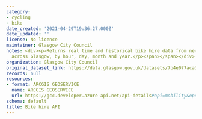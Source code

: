 ```yaml
---
category:
- cycling
- bike
date_created: '2021-04-29T19:36:27.000Z'
date_updated: ''
license: No licence
maintainer: Glasgow City Council
notes: <div><p>Returns real time and historical bike hire data from nextbike stations
  across Glasgow, by hour, day, month and year.</p><span></span></div>
organization: Glasgow City Council
original_dataset_link: https://data.glasgow.gov.uk/datasets/7b4e077aca3047908a21e39e170a7ff0
records: null
resources:
- format: ARCGIS GEOSERVICE
  name: ARCGIS GEOSERVICE
  url: https://gcc.developer.azure-api.net/api-details#api=mobility&operation=5f23cd7c7e947e7d1cf2f4ae
schema: default
title: Bike hire API
---
```

